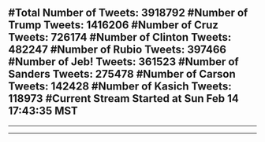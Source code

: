 #Total Number of Tweets: 3918792 
#Number of Trump Tweets: 1416206
#Number of Cruz Tweets: 726174
#Number of Clinton Tweets: 482247
#Number of Rubio Tweets: 397466
#Number of Jeb! Tweets: 361523
#Number of Sanders Tweets: 275478
#Number of Carson Tweets: 142428
#Number of Kasich Tweets: 118973
#Current Stream Started at Sun Feb 14 17:43:35 MST
---
---
---

